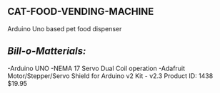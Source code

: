 ## CAT-FOOD-VENDING-MACHINE
Arduino Uno based pet food dispenser

*Bill-o-Matterials:*
---
-Arduino UNO
-NEMA 17 Servo Dual Coil operation
-Adafruit Motor/Stepper/Servo Shield for Arduino v2 Kit - v2.3
 Product ID: 1438 $19.95
